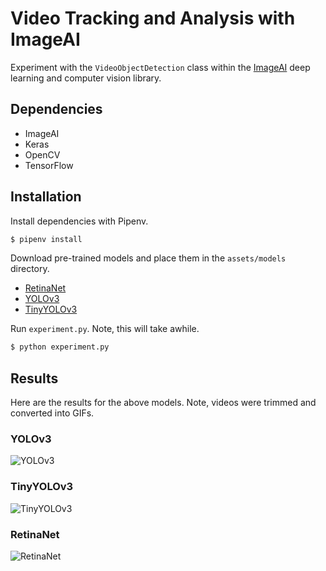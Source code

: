 # Video Tracking and Analysis with ImageAI

Experiment with the `VideoObjectDetection` class within the [ImageAI](http://imageai.org/) deep learning and computer vision library. 

## Dependencies

* ImageAI
* Keras
* OpenCV
* TensorFlow

## Installation

Install dependencies with Pipenv.

```bash
$ pipenv install
```

Download pre-trained models and place them in the `assets/models` directory.

* [RetinaNet](https://github.com/OlafenwaMoses/ImageAI/releases/download/1.0/resnet50_coco_best_v2.0.1.h5)
* [YOLOv3](https://github.com/OlafenwaMoses/ImageAI/releases/download/1.0/yolo.h5)
* [TinyYOLOv3](https://github.com/OlafenwaMoses/ImageAI/releases/download/1.0/yolo-tiny.h5)

Run `experiment.py`. Note, this will take awhile.

```bash
$ python experiment.py
```

## Results

Here are the results for the above models. Note, videos were trimmed and converted into GIFs.

### YOLOv3

![YOLOv3](./assets/sample.YOLOv3.gif)

### TinyYOLOv3

![TinyYOLOv3](./assets/sample.TinyYOLOv3.gif)

### RetinaNet

![RetinaNet](./assets/sample.RetinaNet.gif)